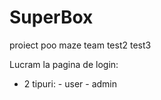 # SuperBox
proiect poo maze team
test2 
test3

Lucram la pagina de login:
- 2 tipuri: - user
            - admin 
